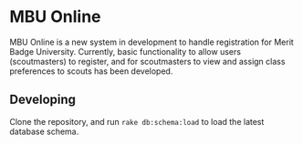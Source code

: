MBU Online
==========

MBU Online is a new system in development to handle registration for Merit
Badge University. Currently, basic functionality to allow users (scoutmasters)
to register, and for scoutmasters to view and assign class preferences to 
scouts has been developed. 

Developing
----------

Clone the repository, and run `rake db:schema:load` to load the latest database
schema. 
